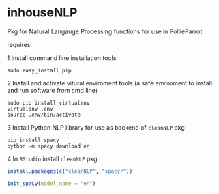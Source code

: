 # inhouseNLP
Pkg for Natural Langauge Processing functions for use in PollieParrot

requires:

1 Install command line installation tools

```
sudo easy_install pip
```

2 Install and activate vitural enviroment tools (a safe enviroment to install and run software from cmd line)
```
sudo pip install virtualenv
virtualenv .env
source .env/bin/activate
```

3 Install Python NLP library for use as backend of `cleanNLP` pkg

```
pip install spacy
python -m spacy download en
```

4 In `RStudio` install `cleanNLP` pkg
```r
install.packages(c("cleanNLP", "spacyr"))

init_spaCy(model_name = "en")
```

